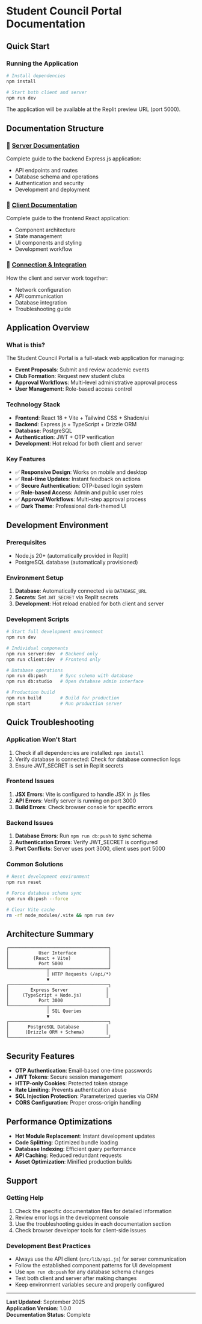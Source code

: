 # Student Council Portal Documentation

## Quick Start

### Running the Application
```bash
# Install dependencies
npm install

# Start both client and server
npm run dev
```

The application will be available at the Replit preview URL (port 5000).

## Documentation Structure

### 📖 [Server Documentation](./server.md)
Complete guide to the backend Express.js application:
- API endpoints and routes
- Database schema and operations
- Authentication and security
- Development and deployment

### 🎨 [Client Documentation](./client.md)
Complete guide to the frontend React application:
- Component architecture
- State management
- UI components and styling
- Development workflow

### 🔌 [Connection & Integration](./connection.md)
How the client and server work together:
- Network configuration
- API communication
- Database integration
- Troubleshooting guide

## Application Overview

### What is this?
The Student Council Portal is a full-stack web application for managing:
- **Event Proposals**: Submit and review academic events
- **Club Formation**: Request new student clubs
- **Approval Workflows**: Multi-level administrative approval process
- **User Management**: Role-based access control

### Technology Stack
- **Frontend**: React 18 + Vite + Tailwind CSS + Shadcn/ui
- **Backend**: Express.js + TypeScript + Drizzle ORM
- **Database**: PostgreSQL
- **Authentication**: JWT + OTP verification
- **Development**: Hot reload for both client and server

### Key Features
- ✅ **Responsive Design**: Works on mobile and desktop
- ✅ **Real-time Updates**: Instant feedback on actions
- ✅ **Secure Authentication**: OTP-based login system
- ✅ **Role-based Access**: Admin and public user roles
- ✅ **Approval Workflows**: Multi-step approval process
- ✅ **Dark Theme**: Professional dark-themed UI

## Development Environment

### Prerequisites
- Node.js 20+ (automatically provided in Replit)
- PostgreSQL database (automatically provisioned)

### Environment Setup
1. **Database**: Automatically connected via `DATABASE_URL`
2. **Secrets**: Set `JWT_SECRET` via Replit secrets
3. **Development**: Hot reload enabled for both client and server

### Development Scripts
```bash
# Start full development environment
npm run dev

# Individual components
npm run server:dev  # Backend only
npm run client:dev  # Frontend only

# Database operations
npm run db:push     # Sync schema with database
npm run db:studio   # Open database admin interface

# Production build
npm run build       # Build for production
npm start           # Run production server
```

## Quick Troubleshooting

### Application Won't Start
1. Check if all dependencies are installed: `npm install`
2. Verify database is connected: Check for database connection logs
3. Ensure JWT_SECRET is set in Replit secrets

### Frontend Issues
1. **JSX Errors**: Vite is configured to handle JSX in .js files
2. **API Errors**: Verify server is running on port 3000
3. **Build Errors**: Check browser console for specific errors

### Backend Issues
1. **Database Errors**: Run `npm run db:push` to sync schema
2. **Authentication Errors**: Verify JWT_SECRET is configured
3. **Port Conflicts**: Server uses port 3000, client uses port 5000

### Common Solutions
```bash
# Reset development environment
npm run reset

# Force database schema sync
npm run db:push --force

# Clear Vite cache
rm -rf node_modules/.vite && npm run dev
```

## Architecture Summary

```
┌─────────────────────────────────────┐
│           User Interface            │
│         (React + Vite)              │
│           Port 5000                 │
└──────────────┬──────────────────────┘
               │ HTTP Requests (/api/*)
               ▼
┌─────────────────────────────────────┐
│        Express Server              │
│     (TypeScript + Node.js)         │
│           Port 3000                 │
└──────────────┬──────────────────────┘
               │ SQL Queries
               ▼
┌─────────────────────────────────────┐
│       PostgreSQL Database          │
│      (Drizzle ORM + Schema)        │
└─────────────────────────────────────┘
```

## Security Features
- **OTP Authentication**: Email-based one-time passwords
- **JWT Tokens**: Secure session management
- **HTTP-only Cookies**: Protected token storage
- **Rate Limiting**: Prevents authentication abuse
- **SQL Injection Protection**: Parameterized queries via ORM
- **CORS Configuration**: Proper cross-origin handling

## Performance Optimizations
- **Hot Module Replacement**: Instant development updates
- **Code Splitting**: Optimized bundle loading
- **Database Indexing**: Efficient query performance
- **API Caching**: Reduced redundant requests
- **Asset Optimization**: Minified production builds

## Support

### Getting Help
1. Check the specific documentation files for detailed information
2. Review error logs in the development console
3. Use the troubleshooting guides in each documentation section
4. Check browser developer tools for client-side issues

### Development Best Practices
- Always use the API client (`src/lib/api.js`) for server communication
- Follow the established component patterns for UI development
- Use `npm run db:push` for any database schema changes
- Test both client and server after making changes
- Keep environment variables secure and properly configured

---

**Last Updated**: September 2025  
**Application Version**: 1.0.0  
**Documentation Status**: Complete